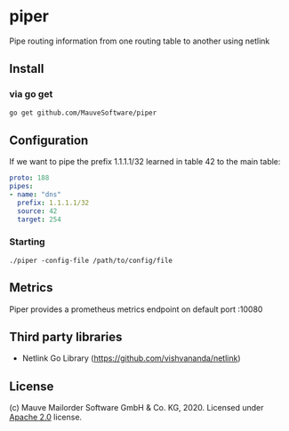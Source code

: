 # piper
Pipe routing information from one routing table to another using netlink

## Install

### via go get
```bash
go get github.com/MauveSoftware/piper
```

## Configuration
If we want to pipe the prefix 1.1.1.1/32 learned in table 42 to the main table:

```yaml
proto: 188 
pipes:
- name: "dns"
  prefix: 1.1.1.1/32
  source: 42
  target: 254
```

### Starting
```
./piper -config-file /path/to/config/file
```

## Metrics
Piper provides a prometheus metrics endpoint on default port :10080

## Third party libraries
* Netlink Go Library (https://github.com/vishvananda/netlink)

## License
(c) Mauve Mailorder Software GmbH & Co. KG, 2020. Licensed under [Apache 2.0](LICENSE) license.
